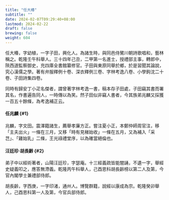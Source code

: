 ```yaml
---
title: "任大椿"
subtitle: ""
date: 2024-02-07T09:29:40+08:00
lastmod: 2024-02-22
draft: false
brewing: false
weight: 604
---
```



任大椿，字幼植，一字子田，興化人。為諸生時，與同邑侍鷺川朝詩歌唱和，藝林稱之。乾隆壬午科舉人。三十四年己丑，二甲第一名進士，授禮部主事，轉郎中，陝西道監察御史，充四庫全書館纂修官。子田與東原同舉於鄉，於是習聞其論說，究心漢儒之學。著有弁服釋例十卷、深衣釋例三卷、字林考逸八卷、小學鉤沈二十卷、子田詩集四卷。

同時有歸安丁小疋名傑者，謂曾著字林考逸一書，稿本存子田處，子田竊其書而署其名，作書遍告同人，一時傳以為笑。然子田似非竊人書者，今其族弟兆麟又採獲一百五十餘條，為考逸補正云。

#### 任兆麟 {#1}

兆麟，字文田。震澤籍諸生，薦舉孝廉方正。嘗注夏小正，本鄭仲師周官注，移「主夫出火」一條在三月，又移「時有見稊始收」一條在五月，又為補入「采芑」、「雞始乳」二條，王光祿禮堂序，以為確當絕倫也。

#### 汪廷珍·胡長齡 {#2}

弟子中以經術著者，山陽汪廷珍，字瑟庵。十三經義疏皆能闇誦，不遺一字，舉經史疑義叩之，應答無滯義。乾隆丙午科舉人，己酉恩科胡長齡榜以第二人及第，今官內閣學士兼禮部侍郎。

胡長齡，字西庚，一字印渚，通州人。博覽群籍，說經以康成為宗。乾隆癸卯舉人，己酉恩科第一人及第，今官兵部侍郎。